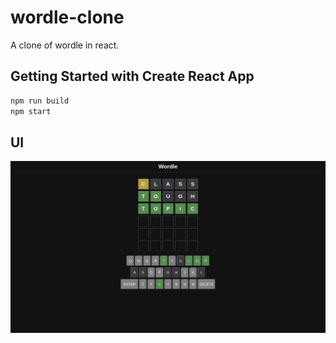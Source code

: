 # wordle-clone
A clone of wordle in react.

## Getting Started with Create React App

```bash
npm run build
npm start
```

## UI

![UI](images/UI.png)
